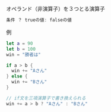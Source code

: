 オペランド（非演算子）を３つとる演算子
``` swift
条件 ？ trueの値: falseの値
```
例
``` swift
let a = 90
let b = 100
win = "勝者は"

if a > b {
  win += "Aさん"
} else {
  win += "Bさん"
}

// if文を三項演算子で書き換えられる
win += a > b ? "Aさん" : "Bさん"
```
